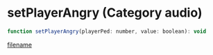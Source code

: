 # setPlayerAngry (Category audio)

```js
function setPlayerAngry(playerPed: number, value: boolean): void
```

[filename](setPlayerAngry_m.md ':include')